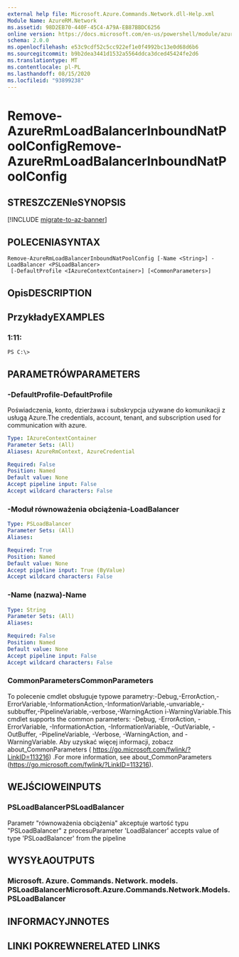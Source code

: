 ```yaml
---
external help file: Microsoft.Azure.Commands.Network.dll-Help.xml
Module Name: AzureRM.Network
ms.assetid: 98D2EB70-440F-45C4-A79A-EB87BBDC6256
online version: https://docs.microsoft.com/en-us/powershell/module/azurerm.network/remove-azurermloadbalancerinboundnatpoolconfig
schema: 2.0.0
ms.openlocfilehash: e53c9cdf52c5cc922ef1e0f4992bc13e0d68d6b6
ms.sourcegitcommit: b9b2dea3441d1532a5564ddca3dced45424fe2d6
ms.translationtype: MT
ms.contentlocale: pl-PL
ms.lasthandoff: 08/15/2020
ms.locfileid: "93899238"
---
```

# <span data-ttu-id="e1d2b-101">Remove-AzureRmLoadBalancerInboundNatPoolConfig</span><span class="sxs-lookup"><span data-stu-id="e1d2b-101">Remove-AzureRmLoadBalancerInboundNatPoolConfig</span></span>

## <span data-ttu-id="e1d2b-102">STRESZCZENIe</span><span class="sxs-lookup"><span data-stu-id="e1d2b-102">SYNOPSIS</span></span>

[!INCLUDE [migrate-to-az-banner](../../includes/migrate-to-az-banner.md)]

## <span data-ttu-id="e1d2b-103">POLECENIA</span><span class="sxs-lookup"><span data-stu-id="e1d2b-103">SYNTAX</span></span>

```
Remove-AzureRmLoadBalancerInboundNatPoolConfig [-Name <String>] -LoadBalancer <PSLoadBalancer>
 [-DefaultProfile <IAzureContextContainer>] [<CommonParameters>]
```

## <span data-ttu-id="e1d2b-104">Opis</span><span class="sxs-lookup"><span data-stu-id="e1d2b-104">DESCRIPTION</span></span>

## <span data-ttu-id="e1d2b-105">Przykłady</span><span class="sxs-lookup"><span data-stu-id="e1d2b-105">EXAMPLES</span></span>

### <span data-ttu-id="e1d2b-106">1:1</span><span class="sxs-lookup"><span data-stu-id="e1d2b-106">1:</span></span>
```
PS C:\>
```

## <span data-ttu-id="e1d2b-107">PARAMETRÓW</span><span class="sxs-lookup"><span data-stu-id="e1d2b-107">PARAMETERS</span></span>

### <span data-ttu-id="e1d2b-108">-DefaultProfile</span><span class="sxs-lookup"><span data-stu-id="e1d2b-108">-DefaultProfile</span></span>
<span data-ttu-id="e1d2b-109">Poświadczenia, konto, dzierżawa i subskrypcja używane do komunikacji z usługą Azure.</span><span class="sxs-lookup"><span data-stu-id="e1d2b-109">The credentials, account, tenant, and subscription used for communication with azure.</span></span>

```yaml
Type: IAzureContextContainer
Parameter Sets: (All)
Aliases: AzureRmContext, AzureCredential

Required: False
Position: Named
Default value: None
Accept pipeline input: False
Accept wildcard characters: False
```

### <span data-ttu-id="e1d2b-110">-Moduł równoważenia obciążenia</span><span class="sxs-lookup"><span data-stu-id="e1d2b-110">-LoadBalancer</span></span>
```yaml
Type: PSLoadBalancer
Parameter Sets: (All)
Aliases: 

Required: True
Position: Named
Default value: None
Accept pipeline input: True (ByValue)
Accept wildcard characters: False
```

### <span data-ttu-id="e1d2b-111">-Name (nazwa)</span><span class="sxs-lookup"><span data-stu-id="e1d2b-111">-Name</span></span>
```yaml
Type: String
Parameter Sets: (All)
Aliases: 

Required: False
Position: Named
Default value: None
Accept pipeline input: False
Accept wildcard characters: False
```

### <span data-ttu-id="e1d2b-112">CommonParameters</span><span class="sxs-lookup"><span data-stu-id="e1d2b-112">CommonParameters</span></span>
<span data-ttu-id="e1d2b-113">To polecenie cmdlet obsługuje typowe parametry:-Debug,-ErrorAction,-ErrorVariable,-InformationAction,-InformationVariable,-unvariable,-subbuffer,-PipelineVariable,-verbose,-WarningAction i-WarningVariable.</span><span class="sxs-lookup"><span data-stu-id="e1d2b-113">This cmdlet supports the common parameters: -Debug, -ErrorAction, -ErrorVariable, -InformationAction, -InformationVariable, -OutVariable, -OutBuffer, -PipelineVariable, -Verbose, -WarningAction, and -WarningVariable.</span></span> <span data-ttu-id="e1d2b-114">Aby uzyskać więcej informacji, zobacz about_CommonParameters ( https://go.microsoft.com/fwlink/?LinkID=113216) .</span><span class="sxs-lookup"><span data-stu-id="e1d2b-114">For more information, see about_CommonParameters (https://go.microsoft.com/fwlink/?LinkID=113216).</span></span>

## <span data-ttu-id="e1d2b-115">WEJŚCIOWE</span><span class="sxs-lookup"><span data-stu-id="e1d2b-115">INPUTS</span></span>

### <span data-ttu-id="e1d2b-116">PSLoadBalancer</span><span class="sxs-lookup"><span data-stu-id="e1d2b-116">PSLoadBalancer</span></span>
<span data-ttu-id="e1d2b-117">Parametr "równoważenia obciążenia" akceptuje wartość typu "PSLoadBalancer" z procesu</span><span class="sxs-lookup"><span data-stu-id="e1d2b-117">Parameter 'LoadBalancer' accepts value of type 'PSLoadBalancer' from the pipeline</span></span>

## <span data-ttu-id="e1d2b-118">WYSYŁA</span><span class="sxs-lookup"><span data-stu-id="e1d2b-118">OUTPUTS</span></span>

### <span data-ttu-id="e1d2b-119">Microsoft. Azure. Commands. Network. models. PSLoadBalancer</span><span class="sxs-lookup"><span data-stu-id="e1d2b-119">Microsoft.Azure.Commands.Network.Models.PSLoadBalancer</span></span>

## <span data-ttu-id="e1d2b-120">INFORMACYJN</span><span class="sxs-lookup"><span data-stu-id="e1d2b-120">NOTES</span></span>

## <span data-ttu-id="e1d2b-121">LINKI POKREWNE</span><span class="sxs-lookup"><span data-stu-id="e1d2b-121">RELATED LINKS</span></span>

